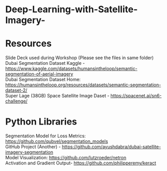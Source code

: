 # Deep-Learning-with-Satellite-Imagery-
# Resources
Slide Deck used during Workshop (Please see the files in same folder) <br />
Dubai Segmentation Dataset Kaggle - https://www.kaggle.com/datasets/humansintheloop/semantic-segmentation-of-aerial-imagery <br />
Dubai Segmentation Dataset Home: https://humansintheloop.org/resources/datasets/semantic-segmentation-dataset-2/ <br />
Super Lage (38GB) Space Satellite Image Daset - https://spacenet.ai/sn6-challenge/ <br />
# Python Libraries
Segmentation Model for Loss Metrics: https://github.com/qubvel/segmentation_models <br />
GitHub Project (Another) - https://github.com/ayushdabra/dubai-satellite-imagery-segmentation <br />
Model Visualization: https://github.com/lutzroeder/netron <br />
Activation and Gradient Output- https://github.com/philipperemy/keract
